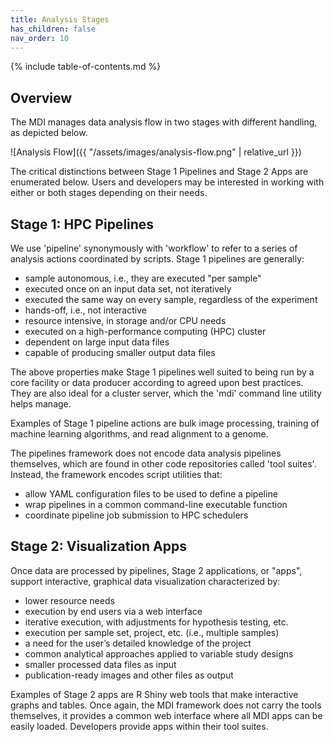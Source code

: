 ```yaml
---
title: Analysis Stages
has_children: false
nav_order: 10
---
```


{% include table-of-contents.md %}

## Overview

The MDI manages data analysis flow in two stages with different handling, as depicted below. 

![Analysis Flow]({{ "/assets/images/analysis-flow.png" | relative_url }})

The critical distinctions between Stage 1 Pipelines and Stage 2
Apps are enumerated below. Users and developers may be interested in 
working with either or both stages depending on their needs.

## Stage 1: HPC Pipelines

We use 'pipeline' synonymously with 'workflow' to refer to a series of analysis 
actions coordinated by scripts. Stage 1 pipelines are generally:

- sample autonomous, i.e., they are executed "per sample"
- executed once on an input data set, not iteratively
- executed the same way on every sample, regardless of the experiment
- hands-off, i.e., not interactive
- resource intensive, in storage and/or CPU needs
- executed on a high-performance computing (HPC) cluster
- dependent on large input data files
- capable of producing smaller output data files

The above properties make Stage 1 pipelines well suited to being run by a core facility 
or data producer according to agreed upon best practices. They are also ideal for a 
cluster server, which the 'mdi' command line utility helps manage.

Examples of Stage 1 pipeline actions are bulk image processing, 
training of machine learning algorithms, and read alignment to a genome.

The pipelines framework does not encode data analysis pipelines themselves, 
which are found in other code repositories called 'tool suites'. 
Instead, the framework encodes script utilities that:

- allow YAML configuration files to be used to define a pipeline
- wrap pipelines in a common command-line executable function
- coordinate pipeline job submission to HPC schedulers

## Stage 2: Visualization Apps

Once data are processed by pipelines, Stage 2 applications, or "apps",
support interactive, graphical data visualization characterized by:

- lower resource needs
- execution by end users via a web interface
- iterative execution, with adjustments for hypothesis testing, etc.
- execution per sample set, project, etc. (i.e., multiple samples)
- a need for the user’s detailed knowledge of the project
- common analytical approaches applied to variable study designs
- smaller processed data files as input
- publication-ready images and other files as output

Examples of Stage 2 apps are R Shiny web tools that make
interactive graphs and tables. Once again, the MDI framework does not
carry the tools themselves, it provides a common web interface
where all MDI apps can be easily loaded. Developers provide apps 
within their tool suites.
